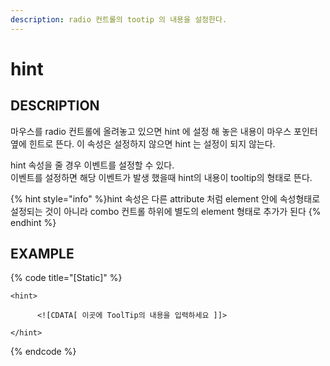 ```yaml
---
description: radio 컨트롤의 tootip 의 내용을 설정한다.    
---
```


#   hint                       

## DESCRIPTION

마우스를 radio 컨트롤에 올려놓고 있으면 hint 에 설정 해 놓은 내용이 마우스 포인터 옆에 힌트로 뜬다.
이 속성은 설정하지 않으면 hint 는 설정이 되지 않는다.

hint 속성을 줄 경우 이벤트를 설정할 수 있다.  
이벤트를 설정하면 해당 이벤트가 발생 했을때 hint의 내용이 tooltip의 형태로 뜬다.

{% hint style="info" %}hint 속성은 다른 attribute 처럼 element 안에 속성형태로 설정되는 것이 아니라 combo 컨트롤 하위에 별도의 element 형태로 추가가 된다   {% endhint %}   

## EXAMPLE

{% code title="\[Static\]" %}
```markup
<hint> 

      <![CDATA[ 이곳에 ToolTip의 내용을 입력하세요 ]]> 

</hint>  
```
{% endcode %}